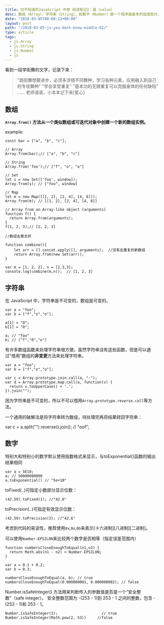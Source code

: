 ```yaml
---
title: 你不知道的JavaScript 中卷 阅读笔记2：值（value）
desc: 数组（Array）、字符串（String）、和数字（Number）是一个程序最基本的组成部分，但在JavaScript中，他们可谓让人喜忧参半。下面来了解一下，怎样合理的运用。
date: "2018-03-05T08:08:12+08:00"
layout: post
path: "/2018-03-05-js-you-dont-know-middle-02/"
type: article
tags:
  - js.Array
  - js.String
  - js.Number
  - js
---
```


看到一段学街舞的文字，记录下来：

> "跳街舞想要进步，必须多涉猎不同舞种，学习各种元素，应用融入到自己的专攻舞种"
"学会享受重复"
"基本功的无限重复可以克服身体的任何缺陷"
......
老师语录，小本本记下来[爱心]


## 数组

**`Array.from()` 方法从一个类似数组或可迭代对象中创建一个新的数组实例。**

example:

```
const bar = ["a", "b", "c"];

// Array
Array.from(bar);// ["a", "b", "c"]

// String
Array.from('foo');// ["f", "o", "o"]

// Set
let s = new Set(['foo', window]);
Array.from(s); // ["foo", window]

// Map
let m = new Map([[1, 2], [2, 4], [4, 8]]);
Array.from(m); // [[1, 2], [2, 4], [4, 8]]

// Array from an Array-like object (arguments)
function f() {
  return Array.from(arguments);
}
f(1, 2, 3);// [1, 2, 3]

//数组去重合并

function combine(){
    let arr = [].concat.apply([], arguments);  //没有去重复的新数组
    return Array.from(new Set(arr));
}

var m = [1, 2, 2], n = [2,3,3];
console.log(combine(m,n));  // [1, 2, 3]

```

## 字符串

在 JavaScript 中，字符串是不可变的，数组是可变的。

```
var a = "foo";
var b = ["f","o","o"];

a[1] = "O";
b[1] = "O";

a; // "foo"
b; // ["f","O","o"]
```

有许多数组函数来处理字符串很方便。虽然字符串没有这些函数，但是可以通过“借用”数组的**非变更**方法来处理字符串。

```
var a = "foo";
var b = ["f","o","o"];

var c = Array.prototype.join.call(a, "-");
var d = Array.prototype.map.call(a, function(v) {
  return v.toUpperCase() + '.';
}).join("");
```

因为字符串是不可变的，所以不可以借用`Array.prototype.reverse.call`等方法。

一个通用的破解法是将字符串转为数组，待处理完再将结果转回字符串：

var c = a.split("").reverse().join(); // "oof";

## 数字

特别大和特别小的数字默认使用指数格式来显示，与toExponential()函数的输出结果相同
```
var a = 5E10;
a; // 50000000000
a.toExponential() // "5e+10"
```
toFixed(..)可指定小数部分显示位数：

```
(42.59).toFixed(1); //"42.6"
```

toPrecision(..)可指定有效显示位数：

```
(42.59).toPrecision(3); //"42.6"
```


考虑到代码的易读性，推荐使用`0x`,`0o`,`0b`来表示[十六进制][八进制][二进制]。

可以使用`Number.EPSILON`来比较两个数字是否相等（指定误差范围内）

```
function numbersCloseEnoughToEqual(n1,n2) {
  return Math.abs(n1 - n2) < Number.EPSILON;
}

var a = 0.1 + 0.2;
var b = 0.3;

numbersCloseEnoughToEqual(a, b); // true
numbersCloseEnoughToEqual(0.000000001, 0.000000002); // false

```
Number.isSafeInteger() 方法用来判断传入的参数值是否是一个“安全整数”（safe integer）。
安全整数范围为 -(253 - 1)到 253 - 1 之间的整数，包含 -(253 - 1)和 253 - 1。

```
Number.isSafeInteger(3);                    // true
Number.isSafeInteger(Math.pow(2, 53))     //false
```



